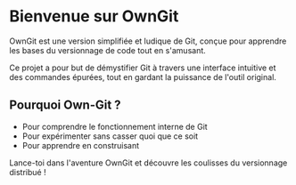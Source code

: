 # Bienvenue sur OwnGit

OwnGit est une version simplifiée et ludique de Git, conçue pour apprendre les bases du versionnage de code tout en s'amusant.

Ce projet a pour but de démystifier Git à travers une interface intuitive et des commandes épurées, tout en gardant la puissance de l'outil original.

## Pourquoi Own-Git ?

- Pour comprendre le fonctionnement interne de Git
- Pour expérimenter sans casser quoi que ce soit
- Pour apprendre en construisant

Lance-toi dans l'aventure OwnGit et découvre les coulisses du versionnage distribué !